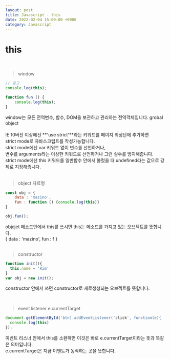 ```yaml
---
layout: post
title: Javascript - this
date: 2022-02-04 15:00:00 +0900
category: Javascript
---
```


this
===
<br />

> window

```javascript
// 로그
console.log(this);

function fun () {
    console.log(this);
}
```

window는 모든 전역변수, 함수, DOM을 보관하고 관리하는 전역객체입니다. grobal object<br />
<br />
IE 10버전 이상에선 **'use strict'**라는 키워드를 페이지 최상단에 추가하면<br />
strict mode로 자바스크립트를 작성가능합니다. <br />
strict mode에선 var 키워드 없이 변수를 선언하거나, <br />
변수를 arguments라는 이상한 키워드로 선언하거나 그런 실수를 방지해줍니다. <br />
strict mode에선 this 키워드를 일반함수 안에서 불렀을 때 undefined라는 값으로 강제로 지정해줍니다. <br />
<br />

> object 자료형

```javascript
const obj = {
    data : 'mazino',
    fun : function () {console.log(this)}
}

obj.fun();
```

objcjet 메소드안에서 this를 쓰시면 this는 메소드를 가지고 있는 오브젝트를 뜻합니다.<br />
{ data : 'mazino', fun : f }<br />
<br />

> constructor

```javascript
function init(){
  this.name = 'Kim'
}
var obj = new init();
```

constructor 안에서 쓰면 constructor로 새로생성되는 오브젝트를 뜻합니다. <br />


<br />

> event listener e.currentTarget

```javascript
document.getElementById('btn).addEventListener('click', function(e){
  console.log(this)
});
```

이벤트 리스너 안에서 this를 소환하면 이것은 바로 e.currentTarget이라는 뜻과 똑같은 의미입니다. <br />
e.currentTarget은 지금 이벤트가 동작하는 곳을 뜻합니다. <br />





















